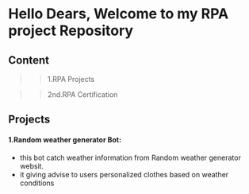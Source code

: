 # Hello Dears, Welcome to my RPA project Repository 
## Content 
>> 1.RPA Projects 

>> 2nd.RPA Certification

## Projects

#### 1.Random weather generator Bot:

* this bot catch weather information from Random weather generator websit.
* it giving advise to users personalized clothes based on weather conditions

